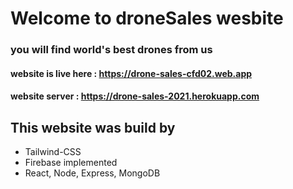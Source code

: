 # Welcome to droneSales wesbite

### you will find world's best drones from us

#### website is live here : https://drone-sales-cfd02.web.app

#### website server : https://drone-sales-2021.herokuapp.com

## This website was build by

- Tailwind-CSS
- Firebase implemented
- React, Node, Express, MongoDB
